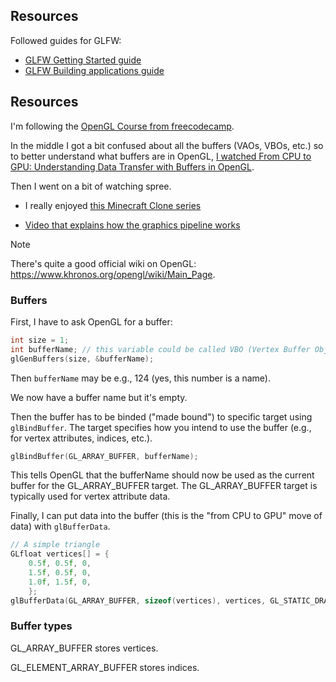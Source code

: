 ## Resources

Followed guides for GLFW:

- [GLFW Getting Started guide](https://www.glfw.org/docs/latest/quick_guide.html)
- [GLFW Building applications guide](https://www.glfw.org/docs/latest/build_guide.html#build_link_osx)

## Resources

I'm following the [OpenGL Course from freecodecamp](https://youtu.be/45MIykWJ-C4).

In the middle I got a bit confused about all the buffers (VAOs, VBOs, etc.) so to better understand what buffers are in
OpenGL, [I watched From CPU to GPU: Understanding Data Transfer with Buffers in OpenGL](https://youtu.be/DsMohErqXzg).

Then I went on a bit of watching spree.

- I really enjoyed [this Minecraft Clone series](https://youtube.com/playlist?list=PLb2S-oJQXoqFPiXxITVxcotE6VDNiv3PB)

- [Video that explains how the graphics pipeline works](https://youtu.be/brDJVEPOeY8)

> [!NOTE]
>
> There's quite a good official wiki on OpenGL: https://www.khronos.org/opengl/wiki/Main_Page.

### Buffers

First, I have to ask OpenGL for a buffer:

```c
int size = 1;
int bufferName; // this variable could be called VBO (Vertex Buffer Object)
glGenBuffers(size, &bufferName);
```

Then `bufferName` may be e.g., 124 (yes, this number is a name).

We now have a buffer name but it's empty.

Then the buffer has to be binded ("made bound") to specific target using `glBindBuffer`.
The target specifies how you intend to use the buffer (e.g., for vertex attributes, indices, etc.).

```c
glBindBuffer(GL_ARRAY_BUFFER, bufferName);
```

This tells OpenGL that the bufferName should now be used as the current buffer for the GL_ARRAY_BUFFER target.
The GL_ARRAY_BUFFER target is typically used for vertex attribute data.

Finally, I can put data into the buffer (this is the "from CPU to GPU" move of data) with `glBufferData`.

```c
// A simple triangle
GLfloat vertices[] = {
    0.5f, 0.5f, 0,
    1.5f, 0.5f, 0,
    1.0f, 1.5f, 0,
    };
glBufferData(GL_ARRAY_BUFFER, sizeof(vertices), vertices, GL_STATIC_DRAW);
```

### Buffer types

GL_ARRAY_BUFFER stores vertices.

GL_ELEMENT_ARRAY_BUFFER stores indices.
